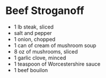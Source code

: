 # Beef Stroganoff

* 1 lb steak, sliced
* salt and pepper
* 1 onion, chopped
* 1 can of cream of mushroom soup
* 8 oz of mushrooms, sliced
* 1 garlic clove, minced
* 1 teaspoon of Worcestershire sauce
* 1 beef bouilon

